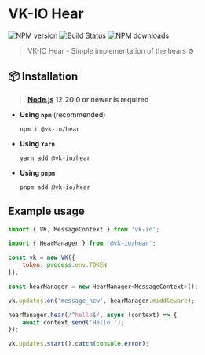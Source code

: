 # VK-IO Hear

<a href="https://www.npmjs.com/package/@vk-io/hear"><img src="https://img.shields.io/npm/v/@vk-io/hear.svg?style=flat-square" alt="NPM version"></a>
<a href="https://github.com/negezor/vk-io/actions/workflows/tests.yml"><img src="https://img.shields.io/github/actions/workflow/status/negezor/vk-io/tests.yml?style=flat-square" alt="Build Status"></a>
<a href="https://www.npmjs.com/package/@vk-io/hear"><img src="https://img.shields.io/npm/dt/@vk-io/hear.svg?style=flat-square" alt="NPM downloads"></a>

> VK-IO Hear - Simple implementation of the hears ⚙️

## 📦 Installation

> **[Node.js](https://nodejs.org/) 12.20.0 or newer is required**

- **Using `npm`** (recommended)
  ```shell
  npm i @vk-io/hear
  ```
- **Using `Yarn`**
  ```shell
  yarn add @vk-io/hear
  ```
- **Using `pnpm`**
  ```shell
  pnpm add @vk-io/hear
  ```

## Example usage

```javascript
import { VK, MessageContext } from 'vk-io';

import { HearManager } from '@vk-io/hear';

const vk = new VK({
    token: process.env.TOKEN
});

const hearManager = new HearManager<MessageContext>();

vk.updates.on('message_new', hearManager.middleware);

hearManager.hear(/^hello$/, async (context) => {
    await context.send('Hello!');
});

vk.updates.start().catch(console.error);
```
